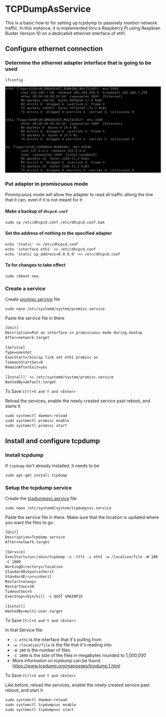 # TCPDumpAsService
This is a basic how to for setting up tcpdump to passively montior network traffic.
In this instance, it is implemented thru a Raspberry Pi using Raspbian Buster Version 10 on a dedicated ethernet interface of eth1.

## Configure ethernet connection
### Determine the ethernet adapter interface that is going to be used
```shell
ifconfig
```
<img src="ifconfig.jpg">

### Put adapter in promiscuous mode
Promiscuous mode will allow the adapter to read all traffic allong the line that it can, even if it is not meant for it

#### Make a backup of `dhcpcd.conf`
```shell
sudo cp /etc/dhcpcd.conf /etc/dhcpcd.conf.bak
```
#### Set the address of nothing to the specified adapter
```shell
echo 'static' >> /etc/dhcpcd.conf
echo 'interface eth1' >> /etc/dhcpcd.conf
echo 'static ip_address=0.0.0.0' >> /etc/dhcpcd.conf
```
#### To for changes to take effect
```shell
sudo reboot now
```
### Create a service 
Create <a href="promisc.service">promisc.service</a> file
```shell
sudo nano /etc/systemd/system/promisc.service
```
Paste the service file in there
```shell
[Unit]
Description=Put an interface in promiscuous mode during bootup
After=network.target

[Service]
Type=oneshot
ExecStart=/bin/ip link set eth1 promisc on
TimeoutStartSec=0
RemainAfterExit=yes

[Install]' >> /etc/systemd/system/promisc.service
WantedBy=default.target
```
To Save `Ctrl+X and Y and <Enter>`

Reload the services, enable the newly created service past reboot, and starts it
```shell
sudo systemctl daemon-reload
sudo systemctl promisc enable
sudo systemctl promisc start
```


## Install and configure tcpdump
### Install tcpdump
If `tcpdump` isn't already installed, it needs to be
```shell
sudo apt-get install tcpdump
```

### Setup the tcpdump service
Create the <a href="tcpdumpsvc.service">tcpdumpsvc.service</a> file
```shell
sudo nano /etc/systemd/system/tcpdumpsvc.service
```

Paste the service file in there.  Make sure that the location is updated where you want the files to go.
```shell
[Unit]
Description=Tcpdump service
After=network.target

[Service]
ExecStart=/usr/sbin/tcpdump -v -tttt -i eth1 -w /location/file -W 100 -C 1000
WorkingDirectory=/location
StandardOutput=inherit
StandardError=inherit
Restart=always
RestartSec=30
TimeoutSec=5
ExecStop=/bin/kill -s QUIT $MAINPID

[Install]
WantedBy=multi-user.target
```
To Save `Ctrl+X and Y and <Enter>`

In that Service file:
* `-i eth1` is the interface that it's pulling from
* `-w /location/file` is the file that it's reading into
* `-W 100` is the number of files
* `-C 1000` is the size of the files in megabytes rounded to 1,000,000
* More informaton on tcpdump can be found https://www.tcpdump.org/manpages/tcpdump.1.html

To Save `Ctrl+X and Y and <Enter>`

Like before, reload the services, enable the newly created service past reboot, and start it
```shell
sudo systemctl daemon-reload
sudo systemctl tcpdumpsvc enable
sudo systemctl tcpdumpsvc start
```
